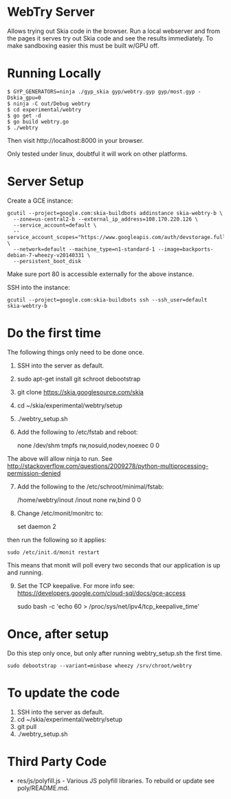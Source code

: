 WebTry Server
=============

Allows trying out Skia code in the browser. Run a local webserver
and from the pages it serves try out Skia code and see the results
immediately. To make sandboxing easier this must be built w/GPU off.


Running Locally
===============

    $ GYP_GENERATORS=ninja ./gyp_skia gyp/webtry.gyp gyp/most.gyp -Dskia_gpu=0
    $ ninja -C out/Debug webtry
    $ cd experimental/webtry
    $ go get -d
    $ go build webtry.go
    $ ./webtry

Then visit http://localhost:8000 in your browser.

Only tested under linux, doubtful it will work on other platforms.


Server Setup
============

Create a GCE instance:

    gcutil --project=google.com:skia-buildbots addinstance skia-webtry-b \
      --zone=us-central2-b --external_ip_address=108.170.220.126 \
      --service_account=default \
      --service_account_scopes="https://www.googleapis.com/auth/devstorage.full_control" \
      --network=default --machine_type=n1-standard-1 --image=backports-debian-7-wheezy-v20140331 \
      --persistent_boot_disk

Make sure port 80 is accessible externally for the above instance.

SSH into the instance:

    gcutil --project=google.com:skia-buildbots ssh --ssh_user=default skia-webtry-b


Do the first time
=================

The following things only need to be done once.

1. SSH into the server as default.
2. sudo apt-get install git schroot debootstrap
3. git clone https://skia.googlesource.com/skia
4. cd ~/skia/experimental/webtry/setup
5. ./webtry_setup.sh

6. Add the following to /etc/fstab and reboot:

    none /dev/shm tmpfs rw,nosuid,nodev,noexec 0 0

The above will allow ninja to run. See http://stackoverflow.com/questions/2009278/python-multiprocessing-permission-denied

7. Add the following to the /etc/schroot/minimal/fstab:

    /home/webtry/inout             /inout  none    rw,bind         0       0

8. Change /etc/monit/monitrc to:

    set daemon 2

then run the following so it applies:

    sudo /etc/init.d/monit restart

This means that monit will poll every two seconds that our application is up and running.

9. Set the TCP keepalive. For more info see:
   https://developers.google.com/cloud-sql/docs/gce-access

    sudo bash -c 'echo 60 > /proc/sys/net/ipv4/tcp_keepalive_time'

Once, after setup
=================

Do this step only once, but only after running webtry_setup.sh the first time.

    sudo debootstrap --variant=minbase wheezy /srv/chroot/webtry


To update the code
==================

1. SSH into the server as default.
2. cd ~/skia/experimental/webtry/setup
3. git pull
4. ./webtry_setup.sh


Third Party Code
================

  * res/js/polyfill.js - Various JS polyfill libraries. To rebuild or update
    see poly/README.md.
